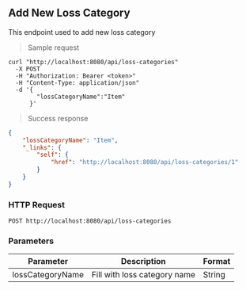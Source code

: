 ## Add New Loss Category

This endpoint used to add new loss category

> Sample request

```shell
curl "http://localhost:8080/api/loss-categories"
  -X POST
  -H "Authorization: Bearer <token>"
  -H "Content-Type: application/json"
  -d '{
        "lossCategoryName":"Item"
      }'
```

> Success response

```json
{
    "lossCategoryName": "Item",
    "_links": {
        "self": {
            "href": "http://localhost:8080/api/loss-categories/1"
        }
    }
}
```

### HTTP Request

`POST http://localhost:8080/api/loss-categories`

### Parameters

Parameter | Description | Format 
--------- | ----------- | ------ 
lossCategoryName | Fill with loss category name | String 